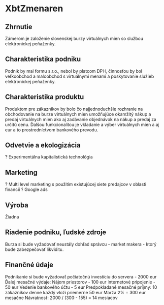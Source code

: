 # XbtZmenaren

## Zhrnutie
Zámerom je založenie slovenskej burzy virtuálnych mien so službou elektronickej peňaženky.
## Charakteristika podniku
Podnik by mal formu s.r.o., nebol by platcom DPH, činnosťou by bol veľkoobchod a maloobchod s virtuálnymi menami a poskytovanie služieb elektronickej peňaženky.
## Charakteristika produktu
Produktom pre zákazníkov by bolo čo najjednoduchšie rozhranie na obchodovanie na burze virtuálnych mien umožňujúce okamžitý nákup a predaj virtuálnych mien ako aj zadávanie objednávok na nákup a predaj za určitú cenu.
Ďalšou funkcionalitou je vkladanie a výber virtuálnych mien a aj eur a to prostredníctvom bankového prevodu.
## Odvetvie a ekologizácia
? Experimentálna kapitalistická technológia
## Marketing
? Multi level marketing s použitím existujúcej siete predajcov v oblasti financií
? Google ads
## Výroba
Žiadna
## Riadenie podniku, ľudské zdroje
Burza si bude vyžadovať neustály dohľad správcu - market makera - ktorý bude zabezpečovať likviditu.
## Finančné údaje
Podnikanie si bude vyžadovať počiatočnú investíciu do servera - 2000 eur
Ďalej mesačné výdaje:
Nájom priestorov - 100 eur
Internetové pripojenie - 50 eur
Vedenie bankového účtu - 5 eur
Predpokladané mesačné príjmy:
10 zákazníkov denne
každý vloží priemerne 50 eur
Marža 2%
= 300 eur mesačne
Návratnosť:
2000 / (300 - 155) = 14 mesiacov
